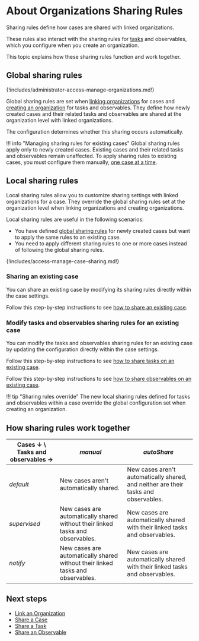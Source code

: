 # About Organizations Sharing Rules

Sharing rules define how cases are shared with linked organizations.

These rules also interact with the sharing rules for [tasks](../../user-guides/analyst-corner/tasks/about-tasks.md) and observables, which you configure when you create an organization.

This topic explains how these sharing rules function and work together.

## Global sharing rules

{!includes/administrator-access-manage-organizations.md!}

Global sharing rules are set when [linking organizations](link-an-organization.md) for cases and [creating an organization](create-an-organization.md) for tasks and observables. They define how newly created cases and their related tasks and observables are shared at the organization level with linked organizations.

The configuration determines whether this sharing occurs automatically.

!!! info "Managing sharing rules for existing cases"
    Global sharing rules apply only to newly created cases. Existing cases and their related tasks and observables remain unaffected. To apply sharing rules to existing cases, you must configure them manually, [one case at a time](#local-sharing-rules).

## Local sharing rules

Local sharing rules allow you to customize sharing settings with linked organizations for a case. They override the global sharing rules set at the organization level when linking organizations and creating organizations.

Local sharing rules are useful in the following scenarios:

* You have defined [global sharing rules](#global-sharing-rules) for newly created cases but want to apply the same rules to an existing case.
* You need to apply different sharing rules to one or more cases instead of following the global sharing rules.

{!includes/access-manage-case-sharing.md!}

### Sharing an existing case

You can share an existing case by modifying its sharing rules directly within the case settings.

Follow this step-by-step instructions to see [how to share an existing case](../../user-guides/analyst-corner/cases/share-a-case.md).

### Modify tasks and observables sharing rules for an existing case

You can modify the tasks and observables sharing rules for an existing case by updating the configuration directly within the case settings.

Follow this step-by-step instructions to see [how to share tasks on an existing case](../../user-guides/analyst-corner/tasks/share-a-task.md).

Follow this step-by-step instructions to see [how to share observables on an existing case](../../user-guides/analyst-corner/cases/share-an-observable.md).

!!! tip "Sharing rules override"
    The new local sharing rules defined for tasks and observables within a case override the global configuration set when creating an organization.

## How sharing rules work together

| Cases ↓ \ Tasks and observables → | *manual* | *autoShare* |
|----------------------------------------------------------|--------------------------------------|--------------------------------------|
| *default* | New cases aren't automatically shared. | New cases aren't automatically shared, and neither are their tasks and observables. |
| *supervised* | New cases are automatically shared without their linked tasks and observables.| New cases are automatically shared with their linked tasks and observables. |
| *notify* | New cases are automatically shared without their linked tasks and observables. | New cases are automatically shared with their linked tasks and observables. |

## Next steps

* [Link an Organization](link-an-organization.md)
* [Share a Case](../../user-guides/analyst-corner/cases/share-a-case.md)
* [Share a Task](../../user-guides/analyst-corner/tasks/share-a-task.md)
* [Share an Observable](../../user-guides/analyst-corner/cases/share-an-observable.md)